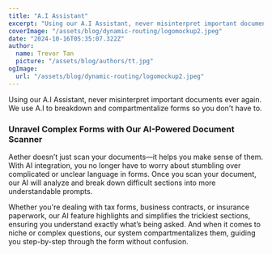 ```yaml
---
title: "A.I Assistant"
excerpt: "Using our A.I Assistant, never misinterpret important documents ever again. We use A.I to breakdown and compartmentalize forms so you don't have to. "
coverImage: "/assets/blog/dynamic-routing/logomockup2.jpeg"
date: "2024-10-16T05:35:07.322Z"
author:
  name: Trevor Tan
  picture: "/assets/blog/authors/tt.jpg"
ogImage:
  url: "/assets/blog/dynamic-routing/logomockup2.jpeg"
---
```


Using our A.I Assistant, never misinterpret important documents ever again. We use A.I to breakdown and compartmentalize forms so you don't have to.


### Unravel Complex Forms with Our AI-Powered Document Scanner

Aether doesn’t just scan your documents—it helps you make sense of them. With AI integration, you no longer have to worry about stumbling over complicated or unclear language in forms. Once you scan your document, our AI will analyze and break down difficult sections into more understandable prompts.

Whether you're dealing with tax forms, business contracts, or insurance paperwork, our AI feature highlights and simplifies the trickiest sections, ensuring you understand exactly what’s being asked. And when it comes to niche or complex questions, our system compartmentalizes them, guiding you step-by-step through the form without confusion. 

